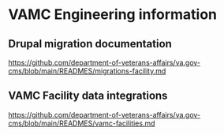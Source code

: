 # VAMC Engineering information


## Drupal migration documentation
https://github.com/department-of-veterans-affairs/va.gov-cms/blob/main/READMES/migrations-facility.md

## VAMC Facility data integrations
https://github.com/department-of-veterans-affairs/va.gov-cms/blob/main/READMES/vamc-facilities.md
